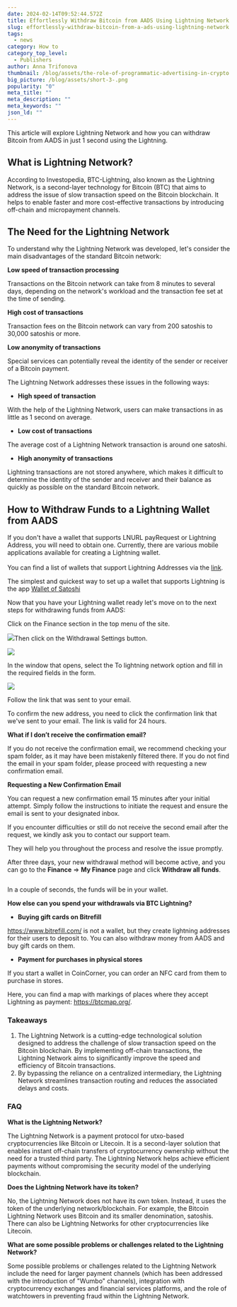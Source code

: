 ```yaml
---
date: 2024-02-14T09:52:44.572Z
title: Effortlessly Withdraw Bitcoin from AADS Using Lightning Network
slug: effortlessly-withdraw-bitcoin-from-a-ads-using-lightning-network
tags:
  - news
category: How to
category_top_level:
  - Publishers
author: Anna Trifonova
thumbnail: /blog/assets/the-role-of-programmatic-advertising-in-crypto.png
big_picture: /blog/assets/short-3-.png
popularity: "0"
meta_title: ""
meta_description: ""
meta_keywords: ""
json_ld: ""
---
```

This article will explore Lightning Network and how you can withdraw Bitcoin from AADS in just 1 second using the Lightning.

## What is Lightning Network?

According to Investopedia, BTC-Lightning, also known as the Lightning Network, is a second-layer technology for Bitcoin (BTC) that aims to address the issue of slow transaction speed on the Bitcoin blockchain. It helps to enable faster and more cost-effective transactions by introducing off-chain and micropayment channels.

## The Need for the Lightning Network

To understand why the Lightning Network was developed, let's consider the main disadvantages of the standard Bitcoin network:

**Low speed of transaction processing**

Transactions on the Bitcoin network can take from 8 minutes to several days, depending on the network's workload and the transaction fee set at the time of sending.

**High cost of transactions**

Transaction fees on the Bitcoin network can vary from 200 satoshis to 30,000 satoshis or more. 

**Low anonymity of transactions**

Special services can potentially reveal the identity of the sender or receiver of a Bitcoin payment.

The Lightning Network addresses these issues in the following ways:

* **High speed of transaction** 

With the help of the Lightning Network, users can make transactions in as little as 1 second on average.

* **Low cost of transactions** 

The average cost of a Lightning Network transaction is around one satoshi.

* **High anonymity of transactions** 

Lightning transactions are not stored anywhere, which makes it difficult to determine the identity of the sender and receiver and their balance as quickly as possible on the standard Bitcoin network.

## How to Withdraw Funds to a Lightning Wallet from AADS

If you don't have a wallet that supports LNURL payRequest or Lightning Address, you will need to obtain one. Currently, there are various mobile applications available for creating a Lightning wallet.\
\
You can find a list of wallets that support Lightning Addresses via the [link](https://lightningaddress.com/#providers).

The simplest and quickest way to set up a wallet that supports Lightning is the app [Wallet of Satoshi](https://www.walletofsatoshi.com/)

Now that you have your Lightning wallet ready let's move on to the next steps for withdrawing funds from AADS:

Click on the Finance section in the top menu of the site. 

![](https://lh7-us.googleusercontent.com/oPns0Oce8lb_Ap8V_DIhdsZjFViau7vq6X_xlKGeujFGv2PImiKsxwcQb3vE7I41HY9g-xYcr2a2kzbaImX4ZQ94k_67MgvGWw-0tXXCECVJmOIzDKNaptlyWfdiyvxwRMnk7Y-CqDGbAy1CEpu1Ov8)Then click on the Withdrawal Settings button.

![](https://lh7-us.googleusercontent.com/XwVc1H-fGvkP8l6n18f32DwwcL4FvtLmapakGaDbj8cm1QJZAQmfQvSPnTGZN3j0_f03nVpgvY5FQXoRPAvGRVXQNWV1ywwzNZZyojQ18xbvlVzJnPD_kvLy8iw0ri_o8ZBuJYgdymTNXgrR_dxgxJk)

In the window that opens, select the To lightning network option and fill in the required fields in the form.

![](https://lh7-us.googleusercontent.com/QYiej_mlP8XNNKLAVRHzR9jWv67ojrjeX5dgr2fVMobj20nh0PX8wqEsoANbdauxKOXj3syM3c1PEpcKeql83eqsbr76D0otmE0SFLadVCtBGLPdgJ62RrD1gy7ONn8z8IGYV1SX8kJa883rG5r0VYw)

Follow the link that was sent to your email.

To confirm the new address, you need to click the confirmation link that we've sent to your email. The link is valid for 24 hours. 

**What if I don’t receive the confirmation email?** 

If you do not receive the confirmation email, we recommend checking your spam folder, as it may have been mistakenly filtered there. If you do not find the email in your spam folder, please proceed with requesting a new confirmation email.

**Requesting a New Confirmation Email**

You can request a new confirmation email 15 minutes after your initial attempt. Simply follow the instructions to initiate the request and ensure the email is sent to your designated inbox.

If you encounter difficulties or still do not receive the second email after the request, we kindly ask you to contact our support team.

They will help you throughout the process and resolve the issue promptly.

After three days, your new withdrawal method will become active, and you can go to the **Finance** => **My Finance** page and click **Withdraw all funds**.

![]()

In a couple of seconds, the funds will be in your wallet.

**How else can you spend your withdrawals via BTC Lightning?**

* **Buying gift cards on Bitrefill**

https://www.bitrefill.com/ is not a wallet, but they create lightning addresses for their users to deposit to. You can also withdraw money from AADS and buy gift cards on them.

* **Payment for purchases in physical stores** 

If you start a wallet in CoinCorner, you can order an NFC card from them to purchase in stores. 

Here, you can find a map with markings of places where they accept Lightning as payment: <https://btcmap.org/>.

### Takeaways

1. The Lightning Network is a cutting-edge technological solution designed to address the challenge of slow transaction speed on the Bitcoin blockchain. By implementing off-chain transactions, the Lightning Network aims to significantly improve the speed and efficiency of Bitcoin transactions.
2. By bypassing the reliance on a centralized intermediary, the Lightning Network streamlines transaction routing and reduces the associated delays and costs. 

### FAQ

**What is the Lightning Network?**

The Lightning Network is a payment protocol for utxo-based cryptocurrencies like Bitcoin or Litecoin. It is a second-layer solution that enables instant off-chain transfers of cryptocurrency ownership without the need for a trusted third party. The Lightning Network helps achieve efficient payments without compromising the security model of the underlying blockchain.

**Does the Lightning Network have its token?**

No, the Lightning Network does not have its own token. Instead, it uses the token of the underlying network/blockchain. For example, the Bitcoin Lightning Network uses Bitcoin and its smaller denomination, satoshis. There can also be Lightning Networks for other cryptocurrencies like Litecoin.

**What are some possible problems or challenges related to the Lightning Network?**

Some possible problems or challenges related to the Lightning Network include the need for larger payment channels (which has been addressed with the introduction of "Wumbo" channels), integration with cryptocurrency exchanges and financial services platforms, and the role of watchtowers in preventing fraud within the Lightning Network.